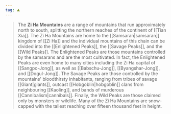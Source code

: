 ```yaml
---
tag: ⛰️️
---
```

> The **Zi Ha Mountains** are a range of mountains that run approximately north to south, splitting the northern reaches of the continent of [[Tian Xia]]. The Zi Ha Mountains are home to the [[Samsaran|samsaran]] kingdom of [[Zi Ha]] and the individual mountains of this chain can be divided into the [[Enlightened Peaks]], the [[Savage Peaks]], and the [[Wild Peaks]]. The Enlightened Peaks are those mountains controlled by the samsarans and are the most cultivated. In fact, the Enlightened Peaks are even home to many cities including the Zi Ha capital of [[Sangpo-Jong]], as well as [[Babschu-Jong]], [[Byangshar-Jong]], and [[Dogul-Jong]]. The Savage Peaks are those controlled by the mountains' bloodthirsty inhabitants, ranging from tribes of savage [[Giant|giants]], outcast [[Hobgoblin|hobgoblin]] clans from neighbouring [[Kaoling]], and bands of murderous [[Cannibalism|cannibals]]. Finally, the Wild Peaks are those claimed only by monsters or wildlife. Many of the Zi Ha Mountains are snow-capped with the tallest reaching over fifteen thousand feet in height.








